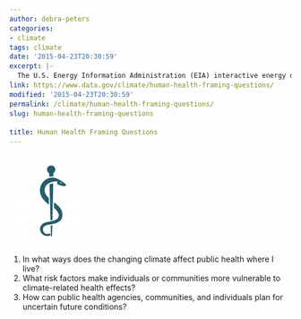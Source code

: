 ```yaml
---
author: debra-peters
categories:
- climate
tags: climate
date: '2015-04-23T20:30:59'
excerpt: |-
  The U.S. Energy Information Administration (EIA) interactive energy disruption maps combine real-time data feeds from NOAA's National Hurricane Center with more than 20 map layers showing the nation's energy infrastructure and resources. This new tool, available around the clock on the EIA…
link: https://www.data.gov/climate/human-health-framing-questions/
modified: '2015-04-23T20:30:59'
permalink: /climate/human-health-framing-questions/
slug: human-health-framing-questions

title: Human Health Framing Questions
---
```


### ![toolkit_health](/img/toolkit_health-150x150.jpg)

1.  In what ways does the changing climate affect public health where I live?
2.  What risk factors make individuals or communities more vulnerable to climate-related health effects?
3.  How can public health agencies, communities, and individuals plan for uncertain future conditions?

